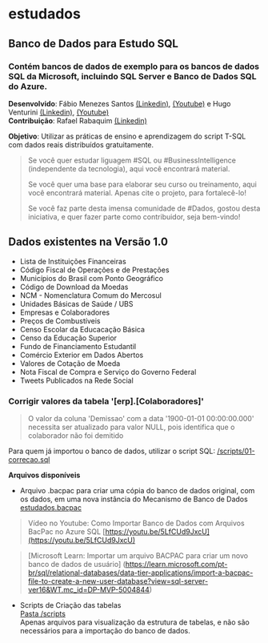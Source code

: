 # estudados  
## Banco de Dados para Estudo SQL 
### Contém bancos de dados de exemplo para os bancos de dados SQL da Microsoft, incluindo SQL Server e Banco de Dados SQL do Azure.

**Desenvolvido**: Fábio Menezes Santos [(Linkedin)](https://www.linkedin.com/in/fabioms), [(Youtube)](https://www.youtube.com/@fabioms) e Hugo Venturini [(Linkedin)](https://www.linkedin.com/in/hugoventurini-excel-and-powerbi), [(Youtube)](https://www.youtube.com/@HugoVenturini)  
**Contribuição**: Rafael Rabaquim [(Linkedin)](https://www.linkedin.com/in/rafael-rabaquim)

**Objetivo**: Utilizar as práticas de ensino e aprendizagem do script T-SQL com dados reais distribuídos gratuitamente. 


> Se você quer estudar liguagem #SQL ou #BusinessIntelligence (independente da tecnologia), aqui você encontrará material.  
>
> Se você quer uma base para elaborar seu curso ou treinamento, aqui você encontrará material. Apenas cite o projeto, para fortalecê-lo!  
>
> Se você faz parte desta imensa comunidade de #Dados, gostou desta iniciativa, e quer fazer parte como contribuidor, seja bem-vindo!  


## **Dados existentes na Versão 1.0**
- Lista de Instituições Financeiras
- Código Fiscal de Operações e de Prestações
- Municípios do Brasil com Ponto Geográfico
- Código de Download da Moedas
- NCM - Nomenclatura Comum do Mercosul
- Unidades Básicas de Saúde / UBS
- Empresas e Colaboradores
- Preços de Combustíveis
- Censo Escolar da Educacação Básica
- Censo da Educação Superior
- Fundo de Financiamento Estudantil
- Comércio Exterior em Dados Abertos
- Valores de Cotação de Moeda
- Nota Fiscal de Compra e Serviço do Governo Federal
- Tweets Publicados na Rede Social

### Corrigir valores da tabela '[erp].[Colaboradores]' 
> O valor da coluna 'Demissao' com a data '1900-01-01 00:00:00.000' 
> necessita ser atualizado para valor NULL, pois
> identifica que o colaborador não foi demitido 

Para quem já importou o banco de dados, utilizar o script SQL: [/scripts/01-correcao.sql](/scripts/01-correcao.sql)  

**Arquivos disponíveis**
- Arquivo .bacpac para criar uma cópia do banco de dados original, com os dados, em uma nova instância do Mecanismo de Banco de Dados  
[estudados.bacpac](/estudados.bacpac)  

>Vídeo no Youtube: Como Importar Banco de Dados com Arquivos BacPac no Azure SQL 
>[https://youtu.be/5LfCUd9JxcU](https://youtu.be/5LfCUd9JxcU)

> [Microsoft Learn: Importar um arquivo BACPAC para criar um novo banco de dados de usuário]
>(https://learn.microsoft.com/pt-br/sql/relational-databases/data-tier-applications/import-a-bacpac-file-to-create-a-new-user-database?view=sql-server-ver16&WT.mc_id=DP-MVP-5004844)

- Scripts de Criação das tabelas  
[Pasta /scripts](/scripts)  
Apenas arquivos para visualização da estrutura de tabelas, e não são necessários para a importação do banco de dados. 
